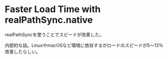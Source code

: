 # Faster Load Time with realPathSync.native

realPathSyncを使うことでスピードが改善した。

内部的な話。LinuxやmacOSなど環境に依存するがロードのスピードが5〜13%改善したらしい。
